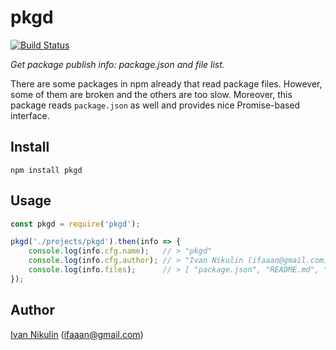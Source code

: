 # pkgd
[![Build Status](https://api.travis-ci.org/inikulin/pkgd.svg)](https://travis-ci.org/inikulin/pkgd)

*Get package publish info: package.json and file list.*

There are some packages in npm already that read package files. However, some of them are broken and the
others are too slow. Moreover, this package reads `package.json` as well and provides nice Promise-based
interface.

## Install
```
npm install pkgd
```

## Usage
```js
const pkgd = require('pkgd');

pkgd('./projects/pkgd').then(info => {
    console.log(info.cfg.name);   // > "pkgd"
    console.log(info.cfg.author); // > "Ivan Nikulin (ifaaan@gmail.com)"
    console.log(info.files);      // > [ "package.json", "README.md", "LICENSE", "index.js" ]
});
```

## Author
[Ivan Nikulin](https://github.com/inikulin) (ifaaan@gmail.com)
